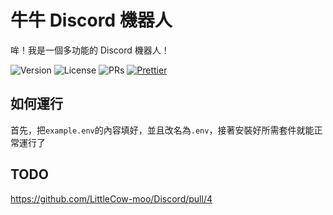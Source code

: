 # 牛牛 Discord 機器人

哞！我是一個多功能的 Discord 機器人！

![Version](https://img.shields.io/github/package-json/v/LittleCow-moo/Discord?logo=github&style=for-the-badge&label=版本) ![License](https://img.shields.io/github/license/LittleCow-moo/Discord?style=for-the-badge&logo=github&label=許可證) ![PRs](https://img.shields.io/github/issues-pr-raw/LittleCow-moo/Discord?label=拉取請求&logo=github&style=for-the-badge) [![Prettier](https://img.shields.io/badge/程式碼樣式-Prettier-ff69b4.svg?style=for-the-badge)](https://github.com/prettier/prettier)

## 如何運行

首先，把`example.env`的內容填好，並且改名為`.env`，接著安裝好所需套件就能正常運行了

## TODO

https://github.com/LittleCow-moo/Discord/pull/4
